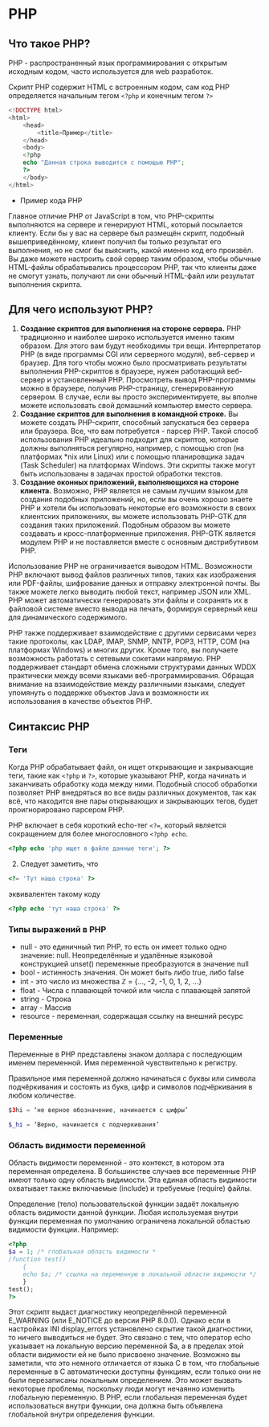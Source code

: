 # PHP

## Что такое PHP?

PHP - распространенный язык программирования с открытым исходным кодом, часто используется для web разработок.

Скрипт PHP содержит HTML с встроенным кодом, сам код PHP определяется начальным тегом `<?php` и конечным тегом `?>`

```php
<!DOCTYPE html>
<html>
	<head>
		<title>Пример</title>
	</head>
	<body>
    <?php
    echo "Данная строка выводится с помощью PHP";
    ?>
	</body>
</html>
```
- Пример кода PHP

Главное отличие PHP от JavaScript в том, что PHP-скрипты выполняются на сервере и генерируют HTML, который посылается клиенту. Если бы у вас на сервере был размещён скрипт, подобный вышеприведённому, клиент получил бы только результат его выполнения, но не смог бы выяснить, какой именно код его произвёл. Вы даже можете настроить свой сервер таким образом, чтобы обычные HTML-файлы обрабатывались процессором PHP, так что клиенты даже не смогут узнать, получают ли они обычный HTML-файл или результат выполнения скрипта.

## Для чего используют PHP?

1. **Создание скриптов для выполнения на стороне сервера.** PHP традиционно и наиболее широко используется именно таким образом. Для этого вам будут необходимы три вещи. Интерпретатор PHP (в виде программы CGI или серверного модуля), веб-сервер и браузер. Для того чтобы можно было просматривать результаты выполнения PHP-скриптов в браузере, нужен работающий веб-сервер и установленный PHP. Просмотреть вывод PHP-программы можно в браузере, получив PHP-страницу, сгенерированную сервером. В случае, если вы просто экспериментируете, вы вполне можете использовать свой домашний компьютер вместо сервера.
2. **Создание скриптов для выполнения в командной строке.** Вы можете создать PHP-скрипт, способный запускаться без сервера или браузера. Все, что вам потребуется - парсер PHP. Такой способ использования PHP идеально подходит для скриптов, которые должны выполняться регулярно, например, с помощью cron (на платформах *nix или Linux) или с помощью планировщика задач (Task Scheduler) на платформах Windows. Эти скрипты также могут быть использованы в задачах простой обработки текстов.
3. **Создание оконных приложений, выполняющихся на стороне клиента.** Возможно, PHP является не самым лучшим языком для создания подобных приложений, но, если вы очень хорошо знаете PHP и хотели бы использовать некоторые его возможности в своих клиентских приложениях, вы можете использовать PHP-GTK для создания таких приложений. Подобным образом вы можете создавать и кросс-платформенные приложения. PHP-GTK является модулем PHP и не поставляется вместе с основным дистрибутивом PHP.

Использование PHP не ограничивается выводом HTML. Возможности PHP включают вывод файлов различных типов, таких как изображения или PDF-файлы, шифрование данных и отправку электронной почты. Вы также можете легко выводить любой текст, например JSON или XML. PHP может автоматически генерировать эти файлы и сохранять их в файловой системе вместо вывода на печать, формируя серверный кеш для динамического содержимого.

PHP также поддерживает взаимодействие с другими сервисами через такие протоколы, как LDAP, IMAP, SNMP, NNTP, POP3, HTTP, COM (на платформах Windows) и многих других. Кроме того, вы получаете возможность работать с сетевыми сокетами напрямую. PHP поддерживает стандарт обмена сложными структурами данных WDDX практически между всеми языками веб-программирования. Обращая внимание на взаимодействие между различными языками, следует упомянуть о поддержке объектов Java и возможности их использования в качестве объектов PHP.

## Cинтаксис PHP

### Теги

Когда PHP обрабатывает файл, он ищет открывающие и закрывающие теги, такие как `<?php` и `?>`, которые указывают PHP, когда начинать и заканчивать обработку кода между ними. Подобный способ обработки позволяет PHP внедряться во все виды различных документов, так как всё, что находится вне пары открывающих и закрывающих тегов, будет проигнорировано парсером PHP.

PHP включает в себя короткий echo-тег `<?=`, который является сокращением для более многословного `<?php echo`.

```php
<?php echo 'php ищет в файле данные теги'; ?>
```

2. Следует заметить, что

```php
<?= 'Тут наша строка' ?>
```

эквивалентен такому коду

```php
<?php echo 'тут наша строка' ?>
```

### Типы выражений в PHP

- null - это единичный тип PHP, то есть он имеет только одно значение: null. Неопределённые и удалённые языковой конструкцией unset() переменные преобразуются в значение null
- bool - истинность значения. Он может быть либо true, либо false
- int - это число из множества ℤ = {..., -2, -1, 0, 1, 2, ...}
- float - Числа с плавающей точкой или числа с плавающей запятой
- string - Строка
- array - Массив
- resource - переменная, содержащая ссылку на внешний ресурс

### Переменные

Переменные в PHP представлены знаком доллара с последующим именем переменной. Имя переменной чувствительно к регистру.

Правильное имя переменной должно начинаться с буквы или символа подчёркивания и состоять из букв, цифр и символов подчёркивания в любом количестве.

```php
$3hi = ‘не верное обозначение, начинается с цифры’
```

```php
$_hi = ‘Верно, начинается с подчеркивания’
```

### Область видимости переменной

Область видимости переменной - это контекст, в котором эта переменная определена. В большинстве случаев все переменные PHP имеют только одну область видимости. Эта единая область видимости охватывает также включаемые (include) и требуемые (require) файлы.

Определение (тело) пользовательской функции задаёт локальную область видимости данной функции. Любая используемая внутри функции переменная по умолчанию ограничена локальной областью видимости функции. Например:

```php
<?php
$a = 1; /* глобальная область видимости *
/function test()
	{
	echo $a; /* ссылка на переменную в локальной области видимости */
	}
test();
?>
```

Этот скрипт выдаст диагностику неопределённой переменной E_WARNING (или E_NOTICE до версии PHP 8.0.0). Однако если в настройках INI display_errors установлено скрытие такой диагностики, то ничего выводиться не будет. Это связано с тем, что оператор echo указывает на локальную версию переменной $a, а в пределах этой области видимости ей не было присвоено значение. Возможно вы заметили, что это немного отличается от языка C в том, что глобальные переменные в C автоматически доступны функциям, если только они не были перезаписаны локальным определением. Это может вызвать некоторые проблемы, поскольку люди могут нечаянно изменить глобальную переменную. В PHP, если глобальная переменная будет использоваться внутри функции, она должна быть объявлена глобальной внутри определения функции.
